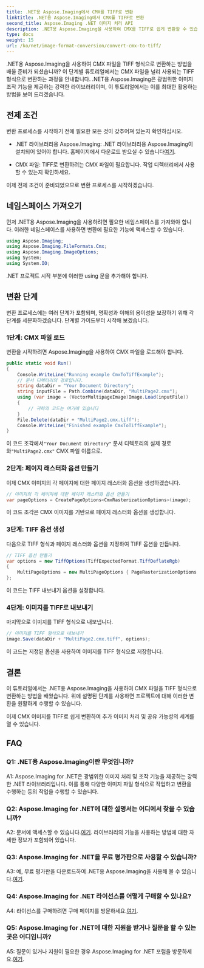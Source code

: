 ```yaml
---
title: .NET용 Aspose.Imaging에서 CMX를 TIFF로 변환
linktitle: .NET용 Aspose.Imaging에서 CMX를 TIFF로 변환
second_title: Aspose.Imaging .NET 이미지 처리 API
description: .NET용 Aspose.Imaging을 사용하여 CMX를 TIFF로 쉽게 변환할 수 있습니다. 단계별 가이드로 이미지를 원활하게 변환하세요.
type: docs
weight: 15
url: /ko/net/image-format-conversion/convert-cmx-to-tiff/
---
```

.NET용 Aspose.Imaging을 사용하여 CMX 파일을 TIFF 형식으로 변환하는 방법을 배울 준비가 되셨습니까? 이 단계별 튜토리얼에서는 CMX 파일을 널리 사용되는 TIFF 형식으로 변환하는 과정을 안내합니다. .NET용 Aspose.Imaging은 광범위한 이미지 조작 기능을 제공하는 강력한 라이브러리이며, 이 튜토리얼에서는 이를 최대한 활용하는 방법을 보여 드리겠습니다.

## 전제 조건

변환 프로세스를 시작하기 전에 필요한 모든 것이 갖추어져 있는지 확인하십시오.

-  .NET 라이브러리용 Aspose.Imaging: .NET 라이브러리용 Aspose.Imaging이 설치되어 있어야 합니다. 홈페이지에서 다운로드 받으실 수 있습니다[여기](https://releases.aspose.com/imaging/net/).

- CMX 파일: TIFF로 변환하려는 CMX 파일이 필요합니다. 작업 디렉터리에서 사용할 수 있는지 확인하세요.

이제 전제 조건이 준비되었으므로 변환 프로세스를 시작하겠습니다.

## 네임스페이스 가져오기

먼저 .NET용 Aspose.Imaging을 사용하려면 필요한 네임스페이스를 가져와야 합니다. 이러한 네임스페이스를 사용하면 변환에 필요한 기능에 액세스할 수 있습니다.

```csharp
using Aspose.Imaging;
using Aspose.Imaging.FileFormats.Cmx;
using Aspose.Imaging.ImageOptions;
using System;
using System.IO;
```

.NET 프로젝트 시작 부분에 이러한 using 문을 추가해야 합니다.

## 변환 단계

변환 프로세스에는 여러 단계가 포함되며, 명확성과 이해의 용이성을 보장하기 위해 각 단계를 세분화하겠습니다. 단계별 가이드부터 시작해 보겠습니다.

### 1단계: CMX 파일 로드

변환을 시작하려면 Aspose.Imaging을 사용하여 CMX 파일을 로드해야 합니다.

```csharp
public static void Run()
{
    Console.WriteLine("Running example CmxToTiffExample");
    // 문서 디렉터리의 경로입니다.
    string dataDir = "Your Document Directory";
    string inputFile = Path.Combine(dataDir, "MultiPage2.cmx");
    using (var image = (VectorMultipageImage)Image.Load(inputFile))
    {
        // 귀하의 코드는 여기에 있습니다
    }
    File.Delete(dataDir + "MultiPage2.cmx.tiff");
    Console.WriteLine("Finished example CmxToTiffExample");
}
```

 이 코드 조각에서`"Your Document Directory"` 문서 디렉토리의 실제 경로와`"MultiPage2.cmx"` CMX 파일 이름으로.

### 2단계: 페이지 래스터화 옵션 만들기

이제 CMX 이미지의 각 페이지에 대한 페이지 래스터화 옵션을 생성하겠습니다.

```csharp
// 이미지의 각 페이지에 대한 페이지 래스터화 옵션 만들기
var pageOptions = CreatePageOptions<CmxRasterizationOptions>(image);
```

이 코드 조각은 CMX 이미지를 기반으로 페이지 래스터화 옵션을 생성합니다.

### 3단계: TIFF 옵션 생성

다음으로 TIFF 형식과 페이지 래스터화 옵션을 지정하여 TIFF 옵션을 만듭니다.

```csharp
// TIFF 옵션 만들기
var options = new TiffOptions(TiffExpectedFormat.TiffDeflateRgb)
{
    MultiPageOptions = new MultiPageOptions { PageRasterizationOptions = pageOptions }
};
```

이 코드는 TIFF 내보내기 옵션을 설정합니다.

### 4단계: 이미지를 TIFF로 내보내기

마지막으로 이미지를 TIFF 형식으로 내보냅니다.

```csharp
// 이미지를 TIFF 형식으로 내보내기
image.Save(dataDir + "MultiPage2.cmx.tiff", options);
```

이 코드는 지정된 옵션을 사용하여 이미지를 TIFF 형식으로 저장합니다.

## 결론

이 튜토리얼에서는 .NET용 Aspose.Imaging을 사용하여 CMX 파일을 TIFF 형식으로 변환하는 방법을 배웠습니다. 위에 설명된 단계를 사용하면 프로젝트에 대해 이러한 변환을 원활하게 수행할 수 있습니다.

이제 CMX 이미지를 TIFF로 쉽게 변환하여 추가 이미지 처리 및 공유 가능성의 세계를 열 수 있습니다.

## FAQ

### Q1: .NET용 Aspose.Imaging이란 무엇입니까?

A1: Aspose.Imaging for .NET은 광범위한 이미지 처리 및 조작 기능을 제공하는 강력한 .NET 라이브러리입니다. 이를 통해 다양한 이미지 파일 형식으로 작업하고 변환을 수행하는 등의 작업을 수행할 수 있습니다.

### Q2: Aspose.Imaging for .NET에 대한 설명서는 어디에서 찾을 수 있습니까?

 A2: 문서에 액세스할 수 있습니다.[여기](https://reference.aspose.com/imaging/net/). 라이브러리의 기능을 사용하는 방법에 대한 자세한 정보가 포함되어 있습니다.

### Q3: Aspose.Imaging for .NET을 무료 평가판으로 사용할 수 있습니까?

 A3: 예, 무료 평가판을 다운로드하여 .NET용 Aspose.Imaging을 사용해 볼 수 있습니다.[여기](https://releases.aspose.com/).

### Q4: Aspose.Imaging for .NET 라이선스를 어떻게 구매할 수 있나요?

 A4: 라이선스를 구매하려면 구매 페이지를 방문하세요.[여기](https://purchase.aspose.com/buy).

### Q5: Aspose.Imaging for .NET에 대한 지원을 받거나 질문을 할 수 있는 곳은 어디입니까?

 A5: 질문이 있거나 지원이 필요한 경우 Aspose.Imaging for .NET 포럼을 방문하세요.[여기](https://forum.aspose.com/).